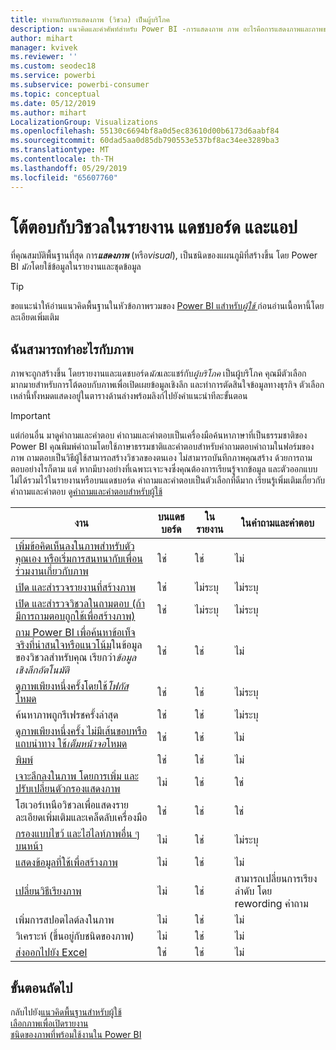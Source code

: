 ```yaml
---
title: ทำงานกับการแสดงภาพ (วิชวล) เป็นผู้บริโภค
description: แนวคิดและคำศัพท์สำหรับ Power BI -การแสดงภาพ ภาพ อะไรคือการแสดงภาพและภาพของ Power BI
author: mihart
manager: kvivek
ms.reviewer: ''
ms.custom: seodec18
ms.service: powerbi
ms.subservice: powerbi-consumer
ms.topic: conceptual
ms.date: 05/12/2019
ms.author: mihart
LocalizationGroup: Visualizations
ms.openlocfilehash: 55130c6694bf8a0d5ec83610d00b6173d6aabf84
ms.sourcegitcommit: 60dad5aa0d85db790553e537bf8ac34ee3289ba3
ms.translationtype: MT
ms.contentlocale: th-TH
ms.lasthandoff: 05/29/2019
ms.locfileid: "65607760"
---
```

# <a name="interact-with-visuals-in-reports-dashboards-and-apps"></a>โต้ตอบกับวิชวลในรายงาน แดชบอร์ด และแอป

ที่คุณสมบัติพื้นฐานที่สุด การ***แสดงภาพ*** (หรือ*visual*), เป็นชนิดของแผนภูมิที่สร้างขึ้น โดย Power BI *นัก*โดยใช้ข้อมูลในรายงานและชุดข้อมูล 

> [!TIP]
> ขอแนะนำให้อ่านแนวคิดพื้นฐานในหัวข้อภาพรวมของ [Power BI แสำหรับ*ผู้ใช้* ](end-user-basic-concepts.md)ก่อนอ่านเนื้อหานี้โดยละเอียดเพิ่มเติม

## <a name="what-can-i-do-with-visuals"></a>ฉันสามารถทำอะไรกับภาพ

ภาพจะถูกสร้างขึ้น โดยรายงานและแดชบอร์ด*นัก*และแชร์กับ*ผู้บริโภค* เป็นผู้บริโภค คุณมีตัวเลือกมากมายสำหรับการโต้ตอบกับภาพเพื่อเปิดเผยข้อมูลเชิงลึก และทำการตัดสินใจข้อมูลทางธุรกิจ ตัวเลือกเหล่านี้ทั้งหมดแสดงอยู่ในตารางด้านล่างพร้อมลิงก์ไปยังคำแนะนำทีละขั้นตอน

> [!IMPORTANT]
> แต่ก่อนอื่น มาดูคำถามและคำตอบ คำถามและคำตอบเป็นเครื่องมือค้นหาภาษาที่เป็นธรรมชาติของ Power BI คุณพิมพ์คำถามโดยใช้ภาษาธรรมชาติและคำตอบสำหรับคำถามตอบคำถามในฟอร์มของภาพ ถามตอบเป็นวิธีผู้ใช้สามารถสร้างวิชวลของตนเอง ไม่สามารถบันทึกภาพคุณสร้าง ด้วยการถามตอบอย่างไรก็ตาม แต่ หากมีบางอย่างที่เฉพาะเจาะจงซึ่งคุณต้องการเรียนรู้จากข้อมูล และตัวออกแบบไม่ได้รวมไว้ในรายงานหรือบนแดชบอร์ด คำถามและคำตอบเป็นตัวเลือกที่ดีมาก เรียนรู้เพิ่มเติมเกี่ยวกับคำถามและคำตอบ ดู[คำถามและคำตอบสำหรับผู้ใช้](end-user-q-and-a.md)



|งาน  |บนแดชบอร์ด  |ในรายงาน  | ในคำถามและคำตอบ
|---------|---------|---------|--------|
|[เพิ่มข้อคิดเห็นลงในภาพสำหรับตัวคุณเอง หรือเริ่มการสนทนากับเพื่อนร่วมงานเกี่ยวกับภาพ](end-user-comment.md)     |  ใช่       |   ใช่      |  ไม่  |
|[เปิด และสำรวจรายงานที่สร้างภาพ](end-user-tiles.md)     |    ใช่     |   ไม่ระบุ      |  ไม่ระบุ |
|[เปิด และสำรวจวิชวลในถามตอบ (ถ้ามีการถามตอบถูกใช้เพื่อสร้างภาพ)](end-user-q-and-a.md)     |   ใช่      |   ไม่ระบุ      |  ไม่ระบุ  |
|[ถาม Power BI เพื่อค้นหาข้อเท็จจริงที่น่าสนใจหรือแนวโน้ม](end-user-insights.md)ในข้อมูลของวิชวลสำหรับคุณ  เรียกว่า*ข้อมูลเชิงลึกอัตโนมัติ*     |    ใช่     |   ใช่      | ไม่   |
|[ดูภาพเพียงหนึ่งครั้งโดยใช้*โฟกัส*โหมด](end-user-focus.md)     | ใช่        |   ใช่      | ไม่ระบุ  |
|ค้นหาภาพถูกรีเฟรชครั้งล่าสุด     |  ใช่       |    ใช่     | ไม่ระบุ  |
|[ดูภาพเพียงหนึ่งครั้ง ไม่มีเส้นขอบหรือแถบนำทาง ใช้*เต็มหน้าจอ*โหมด](end-user-focus.md)     |   ใช่      |  ใช่       | ไม่  |
|[พิมพ์](end-user-print.md)     |  ใช่       |   ใช่      | ไม่  |
|[เจาะลึกลงในภาพ โดยการเพิ่ม และปรับเปลี่ยนตัวกรองแสดงภาพ](end-user-report-filter.md)     |    ไม่     |   ใช่      | ใช่  |
|โฮเวอร์เหนือวิชวลเพื่อแสดงรายละเอียดเพิ่มเติมและเคล็ดลับเครื่องมือ     |    ใช่     |   ใช่      | ใช่  |
|[กรองแบบไขว้ และไฮไลท์ภาพอื่น ๆ บนหน้า](end-user-interactions.md)    |   ไม่      |   ใช่      | ไม่ระบุ  |
|[แสดงข้อมูลที่ใช้เพื่อสร้างภาพ](end-user-show-data.md)     |  ไม่       |   ใช่      | ไม่  |
| [เปลี่ยนวิธีเรียงภาพ](end-user-search-sort.md) | ไม่  | ใช่  | สามารถเปลี่ยนการเรียงลำดับ โดย rewording คำถาม  |
| เพิ่มการสปอตไลต์ลงในภาพ | ไม่  | ใช่  |  ไม่ |
| วิเคราะห์ (ขึ้นอยู่กับชนิดของภาพ) | ไม่  | ใช่  | ไม่  |
| [ส่งออกไปยัง Excel](end-user-export.md) | ใช่ | ใช่ | ไม่|

## <a name="next-steps"></a>ขั้นตอนถัดไป
กลับไปยัง[แนวคิดพื้นฐานสำหรับผู้ใช้](end-user-basic-concepts.md)    
[เลือกภาพเพื่อเปิดรายงาน](end-user-report-open.md)    
[ชนิดของภาพที่พร้อมใช้งานใน Power BI](end-user-visual-type.md)